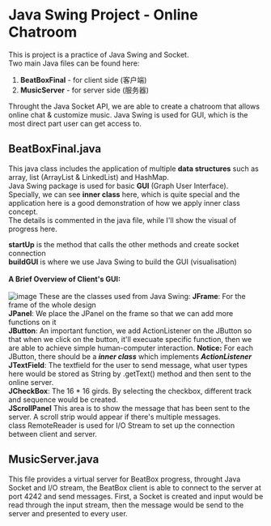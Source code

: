 # Java Swing Project - Online Chatroom
This is project is a practice of Java Swing and Socket.<br/>
Two main Java files can be found here: 
1. **BeatBoxFinal** - for client side (客户端)
2. **MusicServer** - for server side (服务器)<br/>

Throught the Java Socket API, we are able to create a chatroom that allows online chat & customize music. Java Swing is used for GUI, which is the most direct part user can get access to.

## BeatBoxFinal.java
This java class includes the application of multiple **data structures** such as array, list (ArrayList & LinkedList) and HashMap. <br/>
Java Swing package is used for basic **GUI** (Graph User Interface). <br/>
Specially, we can see **inner class** here, which is quite special and the application here is a good demonstration of how we apply inner class concept.<br/>
The details is commented in the java file, while I'll show the visual of progress here.<br/>

**startUp** is the method that calls the other methods and create socket connection <br/>
**buildGUI** is where we use Java Swing to build the GUI (visualisation) <br/><br/>
**A Brief Overview of Client's GUI:** <br/><br/>
![image](https://user-images.githubusercontent.com/66471809/126646912-138bc467-97ef-446e-82c2-ef018d2deeed.png)
These are the classes used from Java Swing:
**JFrame**: For the frame of the whole design <br/>
**JPanel**: We place the JPanel on the frame so that we can add more functions on it<br/>
**JButton**: An important function, we add ActionListener on the JButton so that when we click on the button, it'll execuate specific function, then we are able to achieve simple human-computer interaction. **Notice:** For each JButton, there should be a ***inner class*** which implements ***ActionListener*** <br/>
**JTextField**: The textfield for the user to send message, what user types here would be stored as String by .getText() method and then sent to the online server.<br/>
**JCheckBox**: The 16 * 16 girds. By selecting the checkbox, different track and sequence would be created.<br/>
**JScrollPanel** This area is to show the message that has been sent to the server. A scroll strip would appear if there's multiple messages.<br/>
class RemoteReader is used for I/O Stream to set up the connection between client and server.

## MusicServer.java
This file provides a virtual server for BeatBox progress, throught Java Socket and I/O stream, the BeatBox client is able to connect to the server at port 4242 and send messages. First, a Socket is created and input would be read through the input stream, then the message would be send to the server and presented to every user. 
